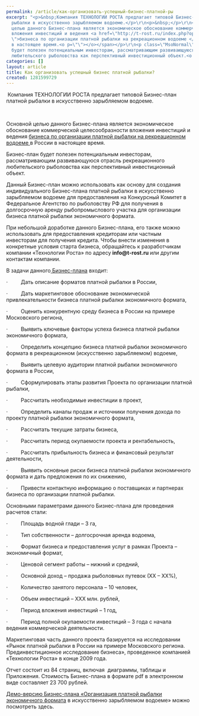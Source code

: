 ```yaml
---
permalink: /article/как-организовать-успешный-бизнес-платной-ры
excerpt: "<p>&nbsp;Компания ТЕХНОЛОГИИ РОСТА предлагает типовой Бизнес-план платной
  рыбалки в искусственно зарыбляемом водоеме.</p>\r\n<p>&nbsp;</p>\r\n<p class=\"MsoNormal\"><span>Основной
  целью данного Бизнес-плана является экономическое обоснование коммерческой целесообразности
  вложения инвестиций и ведения <a href=\"http://t-rost.ru/index.php?option=com_content&amp;task=view&amp;id=197&amp;Itemid=76
  \">бизнеса по организации платной рыбалки на рекреационном водоеме </a>в России
  в настоящее время.<o p=\"\"></o></span></p>\r\n<p class=\"MsoNormal\"><span>Бизнес-план
  будет полезен потенциальным инвесторам, рассматривающим развивающуюся отрасль рекреационного
  любительского рыболовства как перспективный инвестиционный объект.<o p=\"\"></o></span></p>"
categories: []
layout: article
title: Как организовать успешный бизнес платной рыбалки?
created: 1281599729
---
```

<p>&nbsp;Компания ТЕХНОЛОГИИ РОСТА предлагает типовой Бизнес-план платной рыбалки в искусственно зарыбляемом водоеме.</p>
<p>&nbsp;</p>
<p class="MsoNormal"><span>Основной целью данного Бизнес-плана является экономическое обоснование коммерческой целесообразности вложения инвестиций и ведения <a href="http://t-rost.ru/index.php?option=com_content&amp;task=view&amp;id=197&amp;Itemid=76 ">бизнеса по организации платной рыбалки на рекреационном водоеме </a>в России в настоящее время.<o p=""></o></span></p>
<p class="MsoNormal"><span>Бизнес-план будет полезен потенциальным инвесторам, рассматривающим развивающуюся отрасль рекреационного любительского рыболовства как перспективный инвестиционный объект.<o p=""></o></span></p>
<p class="MsoNormal"><span>Данный Бизнес-план можно использовать как основу для создания индивидуального Бизнес-плана платной рыбалки в искусственно зарыбляемом водоеме для предоставления на Конкурсный Комитет в Федеральное Агентство по рыболовству РФ для получения в долгосрочную аренду рыбопромыслового участка для организации бизнеса платной рыбалки экономичного формата. <o p=""></o></span></p>
<p class="MsoNormal"><span>При небольшой доработке данного Бизнес-плана, его также можно использовать для предоставления кредиторам или частным инвесторам для получения кредита. Чтобы внести изменения в конкретные условия старта бизнеса, обращайтесь к разработчикам компании &laquo;Технологии Роста&raquo; по адресу<b><span> </span></b></span><b><span lang="EN-US">info</span></b><b><span>@</span></b><b><span lang="EN-US">t</span></b><b><span>-</span></b><b><span lang="EN-US">rost</span></b><b><span>.</span></b><b><span lang="EN-US">ru</span></b><b><span lang="EN-US"> </span></b><span>или другим контактам компании.<o p=""></o></span></p>
<p class="MsoNormal"><span>В задачи данного<a href="http://t-rost.ru/index.php?option=com_content&amp;task=view&amp;id=197&amp;Itemid=76 "> Бизнес-плана</a> входит:<o p=""></o></span></p>
<p class="MsoListParagraphCxSpFirst"><span><span>&middot;<span>&nbsp;&nbsp;&nbsp;&nbsp;&nbsp;&nbsp;&nbsp;&nbsp; </span></span></span><span>Дать описание форматов платной рыбалки в России,<o p=""></o></span></p>
<p class="MsoListParagraphCxSpMiddle"><span><span>&middot;<span>&nbsp;&nbsp;&nbsp;&nbsp;&nbsp;&nbsp;&nbsp;&nbsp; </span></span></span><span>Дать маркетинговое обоснование экономической привлекательности бизнеса платной рыбалки экономичного формата,<o p=""></o></span></p>
<p class="MsoListParagraphCxSpMiddle"><span><span>&middot;<span>&nbsp;&nbsp;&nbsp;&nbsp;&nbsp;&nbsp;&nbsp;&nbsp; </span></span></span><span>Оценить конкурентную среду бизнеса в России на примере Московского региона,<o p=""></o></span></p>
<p class="MsoListParagraphCxSpMiddle"><span><span>&middot;<span>&nbsp;&nbsp;&nbsp;&nbsp;&nbsp;&nbsp;&nbsp;&nbsp; </span></span></span><span>Выявить ключевые факторы успеха бизнеса платной рыбалки экономичного формата, <o p=""></o></span></p>
<p class="MsoListParagraphCxSpMiddle"><span><span>&middot;<span>&nbsp;&nbsp;&nbsp;&nbsp;&nbsp;&nbsp;&nbsp;&nbsp; </span></span></span><span>Определить концепцию бизнеса платной рыбалки экономичного формата в рекреационном (искусственно зарыбляемом) водоеме,<o p=""></o></span></p>
<p class="MsoListParagraphCxSpMiddle"><span><span>&middot;<span>&nbsp;&nbsp;&nbsp;&nbsp;&nbsp;&nbsp;&nbsp;&nbsp; </span></span></span><span>Выявить целевую аудитории платной рыбалки экономичного формата в России,<o p=""></o></span></p>
<p class="MsoListParagraphCxSpMiddle"><span><span>&middot;<span>&nbsp;&nbsp;&nbsp;&nbsp;&nbsp;&nbsp;&nbsp;&nbsp; </span></span></span><span>Сформулировать этапы развития Проекта по организации платной рыбалки,<o p=""></o></span></p>
<p class="MsoListParagraphCxSpMiddle"><span><span>&middot;<span>&nbsp;&nbsp;&nbsp;&nbsp;&nbsp;&nbsp;&nbsp;&nbsp; </span></span></span><span>Рассчитать необходимые инвестиции в проект,<o p=""></o></span></p>
<p class="MsoListParagraphCxSpMiddle"><span><span>&middot;<span>&nbsp;&nbsp;&nbsp;&nbsp;&nbsp;&nbsp;&nbsp;&nbsp; </span></span></span><span>Определить каналы продаж и источники получения дохода по проекту платной рыбалки экономичного формата,<o p=""></o></span></p>
<p class="MsoListParagraphCxSpMiddle"><span><span>&middot;<span>&nbsp;&nbsp;&nbsp;&nbsp;&nbsp;&nbsp;&nbsp;&nbsp; </span></span></span><span>Рассчитать текущие затраты бизнеса,<o p=""></o></span></p>
<p class="MsoListParagraphCxSpMiddle"><span><span>&middot;<span>&nbsp;&nbsp;&nbsp;&nbsp;&nbsp;&nbsp;&nbsp;&nbsp; </span></span></span><span>Рассчитать период окупаемости проекта и рентабельность,<o p=""></o></span></p>
<p class="MsoListParagraphCxSpMiddle"><span><span>&middot;<span>&nbsp;&nbsp;&nbsp;&nbsp;&nbsp;&nbsp;&nbsp;&nbsp; </span></span></span><span>Рассчитать прибыльность бизнеса и финансовый результат деятельности,<o p=""></o></span></p>
<p class="MsoListParagraphCxSpMiddle"><span><span>&middot;<span>&nbsp;&nbsp;&nbsp;&nbsp;&nbsp;&nbsp;&nbsp;&nbsp; </span></span></span><span>Выявить основные риски бизнеса платной рыбалки экономичного формата и дать предложения по их снижению,<o p=""></o></span></p>
<p class="MsoListParagraphCxSpLast"><span><span>&middot;<span>&nbsp;&nbsp;&nbsp;&nbsp;&nbsp;&nbsp;&nbsp;&nbsp; </span></span></span><span>Привести контактную информацию о поставщиках и партнерах бизнеса по организации платной рыбалки. <o p=""></o></span></p>
<p class="MsoNormal"><span>Основными параметрами данного Бизнес-плана для проведения расчетов стали:<o p=""></o></span></p>
<p class="MsoListParagraphCxSpFirst"><span><span>&middot;<span>&nbsp;&nbsp;&nbsp;&nbsp;&nbsp;&nbsp;&nbsp;&nbsp; </span></span></span><span>Площадь водной глади &ndash; 3 га,<o p=""></o></span></p>
<p class="MsoListParagraphCxSpMiddle"><span><span>&middot;<span>&nbsp;&nbsp;&nbsp;&nbsp;&nbsp;&nbsp;&nbsp;&nbsp; </span></span></span><span>Тип собственности &ndash; долгосрочная аренда водоема,<o p=""></o></span></p>
<p class="MsoListParagraphCxSpMiddle"><span><span>&middot;<span>&nbsp;&nbsp;&nbsp;&nbsp;&nbsp;&nbsp;&nbsp;&nbsp; </span></span></span><span>Формат бизнеса и предоставления услуг в рамках Проекта &ndash; экономичный формат,<o p=""></o></span></p>
<p class="MsoListParagraphCxSpMiddle"><span><span>&middot;<span>&nbsp;&nbsp;&nbsp;&nbsp;&nbsp;&nbsp;&nbsp;&nbsp; </span></span></span><span>Ценовой сегмент работы &ndash; нижний и средний,<o p=""></o></span></p>
<p class="MsoListParagraphCxSpMiddle"><span><span>&middot;<span>&nbsp;&nbsp;&nbsp;&nbsp;&nbsp;&nbsp;&nbsp;&nbsp; </span></span></span><span>Основной доход &ndash; продажа рыболовных путевок (ХХ &ndash; ХХ%),<o p=""></o></span></p>
<p class="MsoListParagraphCxSpMiddle"><span><span>&middot;<span>&nbsp;&nbsp;&nbsp;&nbsp;&nbsp;&nbsp;&nbsp;&nbsp; </span></span></span><span>Количество занятого персонала &ndash; 10 человек,<o p=""></o></span></p>
<p class="MsoListParagraphCxSpMiddle"><span><span>&middot;<span>&nbsp;&nbsp;&nbsp;&nbsp;&nbsp;&nbsp;&nbsp;&nbsp; </span></span></span><span>Объем инвестиций &ndash; ХХХ млн. рублей,<o p=""></o></span></p>
<p class="MsoListParagraphCxSpMiddle"><span><span>&middot;<span>&nbsp;&nbsp;&nbsp;&nbsp;&nbsp;&nbsp;&nbsp;&nbsp; </span></span></span><span>Период вложения инвестиций &ndash; 1 год, <o p=""></o></span></p>
<p class="MsoListParagraphCxSpLast"><span><span>&middot;<span>&nbsp;&nbsp;&nbsp;&nbsp;&nbsp;&nbsp;&nbsp;&nbsp; </span></span></span><span>Период полной окупаемости инвестиций &ndash; 3 года с начала ведения коммерческой деятельности.<o p=""></o></span></p>
<p class="MsoNormal"><span>Маркетинговая часть данного проекта базируется на исследовании &laquo;Рынок платной рыбалки в России на примере Московского региона. Прединвестиционное исследование бизнеса&raquo;, проведенное компанией &laquo;Технологии Роста&raquo; в конце 2009 года.<o p=""></o></span></p>
<p class="MsoNormal"><span>Отчет состоит из 84 страниц, включая<span>&nbsp; </span>диаграммы, таблицы и Приложения. Стоимость Бизнес-плана в формате pdf в электронном виде составляет 23&nbsp;700 рублей.<o p=""></o></span></p>
<p class="MsoNormal"><span><a href="http://t-rost.ru/images/stories/demo/demo_bp_fishingeconom.pdf">Демо-версию Бизнес-плана &laquo;Организация платной рыбалки экономичного формата</a> в искусственно зарыбляемом водоеме&raquo; можно посмотреть здесь.<o p=""></o></span></p>
<p>&nbsp;</p>

